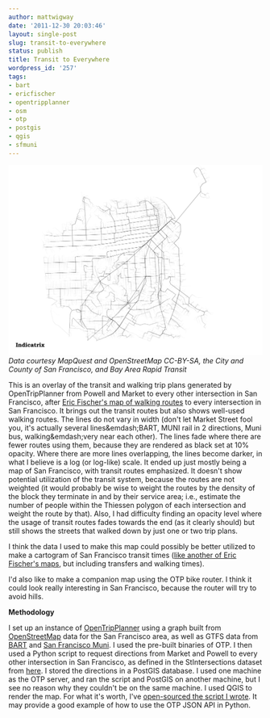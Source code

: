 ```yaml
---
author: mattwigway
date: '2011-12-30 20:03:46'
layout: single-post
slug: transit-to-everywhere
status: publish
title: Transit to Everywhere
wordpress_id: '257'
tags:
- bart
- ericfischer
- opentripplanner
- osm
- otp
- postgis
- qgis
- sfmuni
---
```


[![](/a/2011-12-30-transit-to-everywhere/toeverywheresftransit10-thumb.png)](/a/2011-12-30-transit-to-everywhere/toeverywheresftransit10.png)
_Data courtesy MapQuest and OpenStreetMap CC-BY-SA, the City and County of San Francisco, and Bay Area Rapid Transit_

This is an overlay of the transit and walking trip plans generated by OpenTripPlanner from Powell and Market to every other intersection in San Francisco, after [Eric Fischer's map of walking routes](http://www.flickr.com/photos/walkingsf/6536396399/) to every intersection in San Francisco. It brings out the transit routes but also shows well-used walking routes. The lines do not vary in width (don't let Market Street fool you, it's actually several lines&emdash;BART, MUNI rail in 2 directions, Muni bus, walking&emdash;very near each other). The lines fade where there are fewer routes using them, because they are rendered as black set at 10% opacity. Where there are more lines overlapping, the lines become darker, in what I believe is a log (or log-like) scale. It ended up just mostly being a map of San Francisco, with transit routes emphasized. It doesn't show potential utilization of the transit system, because the routes are not weighted (it would probably be wise to weight the routes by the density of the block they terminate in and by their service area; i.e., estimate the number of people within the Thiessen polygon of each intersection and weight the route by that). Also, I had difficulty finding an opacity level where the usage of transit routes fades towards the end (as it clearly should) but still shows the streets that walked down by just one or two trip plans.

I think the data I used to make this map could possibly be better utilized to make a cartogram of San Francisco transit times ([like another of Eric Fischer's maps](http://www.flickr.com/photos/walkingsf/6350997842/in/photostream), but including transfers and walking times).

I'd also like to make a companion map using the OTP bike router. I think it could look really interesting in San Francisco, because the router will try to avoid hills.

**Methodology**

I set up an instance of [OpenTripPlanner](http://opentripplanner.org) using a graph built from [OpenStreetMap](http://openstreetmap.org) data for the San Francisco area, as well as GTFS data from [BART](http://bart.gov) and [San Francisco Muni](http://sfmta.com). I used the pre-built binaries of OTP. I then used a Python script to request directions from Market and Powell to every other intersection in San Francisco, as defined in the StIntersections dataset from [here](http://gispub02.sfgov.org/website/sfshare/index2.asp). I stored the directions in a PostGIS database. I used one machine as the OTP server, and ran the script and PostGIS on another machine, but I see no reason why they couldn't be on the same machine. I used QGIS to render the map. For what it's worth, I've [open-sourced the script I wrote](https://gist.github.com/1542816). It may provide a good example of how to use the OTP JSON API in Python.
